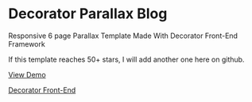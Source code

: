 Decorator Parallax Blog
=========

Responsive 6 page Parallax Template Made With Decorator Front-End Framework

If this template reaches 50+ stars, I will add another one here on github.

[View Demo](http://blog.codable.org) 

[Decorator Front-End](http://decorator.codable.org) 
